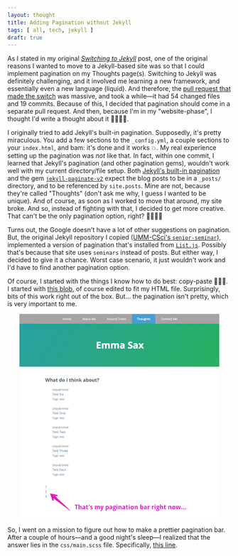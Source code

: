 ```yaml
---
layout: thought
title: Adding Pagination without Jekyll
tags: [ all, tech, jekyll ]
draft: true
---
```


As I stated in my original _[Switching to Jekyll](/thoughts/all/2019-09-09-switching-to-jekyll)_ post, one of the original reasons I wanted to move to a Jekyll-based site was so that I could implement pagination on my Thoughts page(s). Switching to Jekyll was definitely challenging, and it involved me learning a new framework, and essentially even a new language (liquid). And therefore, the [pull request that made the switch](https://github.com/emma-sax4/emma-sax4.github.io/pull/6) was massive, and took a while—it had 54 changed files and 19 commits. Because of this, I decided that pagination should come in a separate pull request. And then, because I'm in my "website-phase", I thought I'd write a thought about it 🤷🏻‍♀️😂.

I originally tried to add Jekyll's built-in pagination. Supposedly, it's pretty miraculous. You add a few sections to the `_config.yml`, a couple sections to your `index.html`, and bam: it's done and it works 💥. My real experience setting up the pagination was _not_ like that. In fact, within one commit, I learned that Jekyll's pagination (and other pagination gems), wouldn't work well with my current directory/file setup. Both [Jekyll's built-in pagination](https://jekyllrb.com/docs/pagination/) and the gem [`jekyll-paginate-v2`](https://github.com/sverrirs/jekyll-paginate-v2) expect the blog posts to be in a `_posts/` directory, and to be referenced by `site.posts`. Mine are not, because they're called "Thoughts" (don't ask me why, I guess I wanted to be unique). And of course, as soon as I worked to move that around, my site broke. And so, instead of fighting with that, I decided to get more creative. That can't be the only pagination option, right? 🥴😬🙏🏼

Turns out, the Google doesn't have a lot of other suggestions on pagination. But, the original Jekyll repository I copied ([UMM-CSci's `senior-seminar`](https://github.com/UMM-CSci/senior-seminar)), implemented a version of pagination that's installed from [`List.js`](https://listjs.com/docs/pagination/). Possibly that's because that site uses `seminars` instead of posts. But either way, I decided to give it a chance. Worst case scenario, it just wouldn't work and I'd have to find another pagination option.

Of course, I started with the things I know how to do best: copy-paste 💁🏻‍♀️. I started with [this blob](https://github.com/UMM-CSci/senior-seminar/blob/master/seminars.html#L63-L80), of course edited to fit my HTML file. Surprisingly, bits of this work right out of the box. But... the pagination isn't pretty, which is very important to me.

<div align="center">
  <img src="/resources/pictures/thoughts/bad_pagination_bar.png" alt="Badly formatted pagination bar">
</div>

So, I went on a mission to figure out how to make a prettier pagination bar. After a couple of hours—and a good night's sleep—I realized that the answer lies in the `css/main.scss` file. Specifically, [this line](https://github.com/emma-sax4/emma-sax4.github.io/blob/master/css/main.scss#L3).
